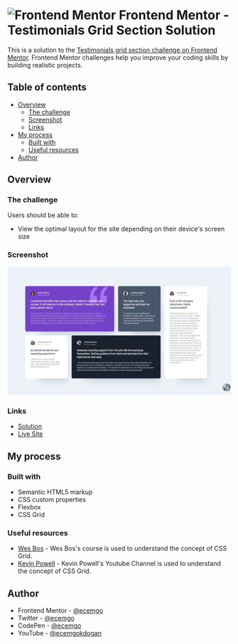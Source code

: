 # <img src="https://user-images.githubusercontent.com/13468728/222973742-9133bdb5-61f0-4f53-8b08-bb3c349e2056.png" title="Frontend Mentor" alt="Frontend Mentor" width="50" height="50"/> Frontend Mentor - Testimonials Grid Section Solution

This is a solution to the [Testimonials grid section challenge on Frontend Mentor](https://www.frontendmentor.io/challenges/testimonials-grid-section-Nnw6J7Un7). Frontend Mentor challenges help you improve your coding skills by building realistic projects.

## Table of contents

- [Overview](#overview)
  - [The challenge](#the-challenge)
  - [Screenshot](#screenshot)
  - [Links](#links)
- [My process](#my-process)
  - [Built with](#built-with)
  - [Useful resources](#useful-resources)
- [Author](#author)

## Overview

### The challenge

Users should be able to:

- View the optimal layout for the site depending on their device's screen size

### Screenshot

![](images/screenshot.jpg)

### Links

- [Solution](https://www.frontendmentor.io/solutions/responsive-testimonials-grid-using-css-grid-AmwJCTnhRH)
- [Live Site](https://ecemgo-testimonials-grid.netlify.app/)

## My process

### Built with

- Semantic HTML5 markup
- CSS custom properties
- Flexbox
- CSS Grid

### Useful resources

- [Wes Bos](https://cssgrid.io/) - Wes Bos's course is used to understand the concept of CSS Grid.
- [Kevin Powell](https://www.youtube.com/@KevinPowell) - Kevin Powell's Youtube Channel is used to understand the concept of CSS Grid.

## Author

- Frontend Mentor - [@ecemgo](https://www.frontendmentor.io/profile/ecemgo)
- Twitter - [@ecemgo](https://twitter.com/ecemgo)
- CodePen - [@ecemgo](https://codepen.io/ecemgo)
- YouTube - [@ecemgokdogan](https://www.youtube.com/channel/UCktkPv17cw27PaFGcnZa_aQ)
